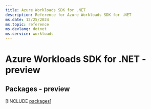 ```yaml
---
title: Azure Workloads SDK for .NET
description: Reference for Azure Workloads SDK for .NET
ms.date: 12/25/2024
ms.topic: reference
ms.devlang: dotnet
ms.service: workloads
---
```

# Azure Workloads SDK for .NET - preview
## Packages - preview
[!INCLUDE [packages](workloads-index.md)]